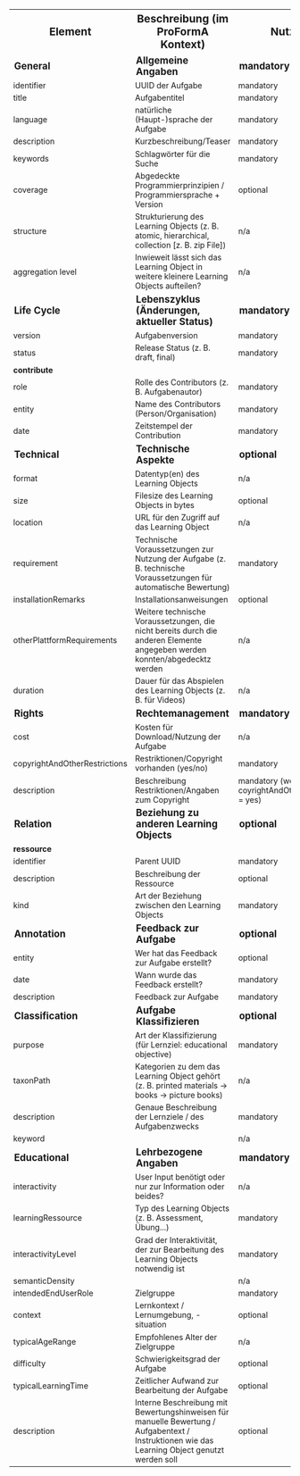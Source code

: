 <table>
	<tr style="font-size: 19px">
		<th>Element</th>
    	<th>Beschreibung (im ProFormA Kontext)</th>
    	<th>Nutzung</th>
	</tr>
	<tr style="font-size: 17px; font-weight: bold">
        <td>General</td>
		<td>Allgemeine Angaben</td>
		<td>mandatory</td>
    </tr>
	<tr style="font-size: 14px">
		<td>identifier</td>
		<td>UUID der Aufgabe</td>
		<td>mandatory</td>
	</tr>
	<tr style="font-size: 14px">
		<td>title</td>
		<td>Aufgabentitel</td>
		<td>mandatory</td>
	</tr>
	<tr style="font-size: 14px">
		<td>language</td>
		<td>natürliche (Haupt-)sprache der Aufgabe</td>
		<td>mandatory</td>
	</tr>
	<tr style="font-size: 14px">
		<td>description</td>
		<td>Kurzbeschreibung/Teaser</td>
		<td>mandatory</td>
	</tr>
	<tr style="font-size: 14px">
		<td>keywords</td>
		<td>Schlagwörter für die Suche</td>
		<td>mandatory</td>
	</tr>
	<tr style="font-size: 14px">
		<td>coverage</td>
		<td>Abgedeckte Programmierprinzipien / Programmiersprache + Version</td>
		<td>optional</td>
	</tr>
	<tr style="font-size: 14px">
		<td>structure</td>
		<td>Strukturierung des Learning Objects (z. B. atomic, hierarchical, collection [z. B. zip File])</td>
		<td>n/a</td>
	</tr>
	<tr style="font-size: 14px">
		<td>aggregation level</td>
		<td>Inwieweit lässt sich das Learning Object in weitere kleinere Learning Objects aufteilen?</td>
		<td>n/a</td>
	</tr>
	<tr style="font-size: 17px; font-weight: bold">
        <td>Life Cycle</td>
		<td>Lebenszyklus (Änderungen, aktueller Status)</td>
		<td>mandatory</td>
    </tr>
	<tr style="font-size: 14px">
		<td>version</td>
		<td>Aufgabenversion</td>
		<td>mandatory</td>
	</tr>
	<tr style="font-size: 14px">
		<td>status</td>
		<td>Release Status (z. B. draft, final)</td>
		<td>mandatory</td>
	</tr>
	<tr style="font-size: 14px; font-weight: bold">
		<td>contribute</td>
		<td></td>
		<td></td>
	</tr>
	<tr style="font-size: 14px">
		<td>role</td>
		<td>Rolle des Contributors (z. B. Aufgabenautor)</td>
		<td>mandatory</td>
	</tr>
	<tr style="font-size: 14px">
		<td>entity</td>
		<td>Name des Contributors (Person/Organisation)</td>
		<td>mandatory</td>
	</tr>
	<tr style="font-size: 14px">
		<td>date</td>
		<td>Zeitstempel der Contribution</td>
		<td>mandatory</td>
	</tr>
	<tr style="font-size: 17px; font-weight: bold">
        <td>Technical</td>
		<td>Technische Aspekte</td>
		<td>optional</td>
    </tr>
	<tr style="font-size: 14px">
		<td>format</td>
		<td>Datentyp(en) des Learning Objects</td>
		<td>n/a</td>
	</tr>
	<tr style="font-size: 14px">
		<td>size</td>
		<td>Filesize des Learning Objects in bytes</td>
		<td>optional</td>
	</tr>
	<tr style="font-size: 14px">
		<td>location</td>
		<td>URL für den Zugriff auf das Learning Object</td>
		<td>n/a</td>
	</tr>
	<tr style="font-size: 14px">
		<td>requirement</td>
		<td>Technische Voraussetzungen zur Nutzung der Aufgabe (z. B. technische Voraussetzungen für automatische Bewertung)</td>
		<td>mandatory</td>
	</tr>
	<tr style="font-size: 14px">
		<td>installationRemarks</td>
		<td>Installationsanweisungen</td>
		<td>optional</td>
	</tr>
	<tr style="font-size: 14px">
		<td>otherPlattformRequirements</td>
		<td>Weitere technische Voraussetzungen, die nicht bereits durch die anderen Elemente angegeben werden konnten/abgedecktz werden</td>
		<td>n/a</td>
	</tr>
	<tr style="font-size: 14px">
		<td>duration</td>
		<td>Dauer für das Abspielen des Learning Objects (z. B. für Videos)</td>
		<td>n/a</td>
	</tr>
	<tr style="font-size: 17px; font-weight: bold">
        <td>Rights</td>
		<td>Rechtemanagement</td>
		<td>mandatory</td>
    </tr>
	<tr style="font-size: 14px">
		<td>cost</td>
		<td>Kosten für Download/Nutzung der Aufgabe</td>
		<td>n/a</td>
	</tr>
	<tr style="font-size: 14px">
		<td>copyrightAndOtherRestrictions</td>
		<td>Restriktionen/Copyright vorhanden (yes/no)</td>
		<td>mandatory</td>
	</tr>
	<tr style="font-size: 14px">
		<td>description</td>
		<td>Beschreibung Restriktionen/Angaben zum Copyright</td>
		<td>mandatory (wenn coyrightAndOtherRestrictions = yes)</td>
	</tr>
	<tr style="font-size: 17px; font-weight: bold">
        <td>Relation</td>
		<td>Beziehung zu anderen Learning Objects</td>
		<td>optional</td>
    </tr>
	<tr style="font-size: 14px; font-weight: bold">
		<td>ressource</td>
		<td></td>
		<td></td>
	</tr>
	<tr style="font-size: 14px">
		<td>identifier</td>
		<td>Parent UUID</td>
		<td>mandatory</td>
	</tr>
	<tr style="font-size: 14px">
		<td>description</td>
		<td>Beschreibung der Ressource</td>
		<td>optional</td>
	</tr>
	<tr style="font-size: 14px">
		<td>kind</td>
		<td>Art der Beziehung zwischen den Learning Objects</td>
		<td>mandatory</td>
	</tr>
	<tr style="font-size: 17px; font-weight: bold">
        <td>Annotation</td>
		<td>Feedback zur Aufgabe</td>
		<td>optional</td>
    </tr>
	<tr style="font-size: 14px">
		<td>entity</td>
		<td>Wer hat das Feedback zur Aufgabe erstellt?</td>
		<td>optional</td>
	</tr>
	<tr style="font-size: 14px">
		<td>date</td>
		<td>Wann wurde das Feedback erstellt?</td>
		<td>mandatory</td>
	</tr>
	<tr style="font-size: 14px">
		<td>description</td>
		<td>Feedback zur Aufgabe</td>
		<td>mandatory</td>
	</tr>
	<tr style="font-size: 17px; font-weight: bold">
        <td>Classification</td>
		<td>Aufgabe Klassifizieren</td>
		<td>optional</td>
    </tr>
	<tr style="font-size: 14px">
		<td>purpose</td>
		<td>Art der Klassifizierung (für Lernziel: educational objective)</td>
		<td>mandatory</td>
	</tr>
	<tr style="font-size: 14px">
		<td>taxonPath</td>
		<td>Kategorien zu dem das Learning Object gehört (z. B. printed materials -> books -> picture books)</td>
		<td>n/a</td>
	</tr>
	<tr style="font-size: 14px">
		<td>description</td>
		<td>Genaue Beschreibung der Lernziele / des Aufgabenzwecks</td>
		<td>mandatory</td>
	</tr>
	<tr style="font-size: 14px">
		<td>keyword</td>
		<td></td>
		<td>n/a</td>
	</tr>
	<tr style="font-size: 17px; font-weight: bold">
        <td>Educational</td>
		<td>Lehrbezogene Angaben</td>
		<td>mandatory</td>
    </tr>
	<tr style="font-size: 14px">
		<td>interactivity</td>
		<td>User Input benötigt oder nur zur Information oder beides?</td>
		<td>n/a</td>
	</tr>
	<tr style="font-size: 14px">
		<td>learningRessource</td>
		<td>Typ des Learning Objects (z. B. Assessment, Übung...)</td>
		<td>mandatory</td>
	</tr>
	<tr style="font-size: 14px">
		<td>interactivityLevel</td>
		<td>Grad der Interaktivität, der zur Bearbeitung des Learning Objects notwendig ist</td>
		<td>mandatory</td>
	</tr>
	<tr style="font-size: 14px">
		<td>semanticDensity</td>
		<td></td>
		<td>n/a</td>
	</tr>
	<tr style="font-size: 14px">
		<td>intendedEndUserRole</td>
		<td>Zielgruppe</td>
		<td>mandatory</td>
	</tr>
	<tr style="font-size: 14px">
		<td>context</td>
		<td>Lernkontext / Lernumgebung, -situation</td>
		<td>optional</td>
	</tr>
	<tr style="font-size: 14px">
		<td>typicalAgeRange</td>
		<td>Empfohlenes Alter der Zielgruppe</td>
		<td>n/a</td>
	</tr>
	<tr style="font-size: 14px">
		<td>difficulty</td>
		<td>Schwierigkeitsgrad der Aufgabe</td>
		<td>optional</td>
	</tr>
	<tr style="font-size: 14px">
		<td>typicalLearningTime</td>
		<td>Zeitlicher Aufwand zur Bearbeitung der Aufgabe</td>
		<td>optional</td>
	</tr>
	<tr style="font-size: 14px">
		<td>description</td>
		<td>Interne Beschreibung mit Bewertungshinweisen für manuelle Bewertung / Aufgabentext / Instruktionen wie das Learning Object genutzt werden soll</td>
		<td>optional</td>
	</tr>
</table>